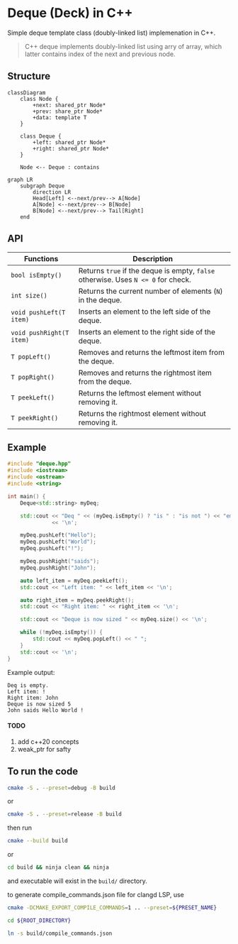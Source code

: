 # Deque (Deck) in C++

Simple deque template class (doubly-linked list) implemenation in C++.

> C++ deque implements doubly-linked list using arry of array, which latter contains index of the next and previous node.

## Structure

```mermaid
classDiagram
    class Node {
        +next: shared_ptr Node*
        +prev: share_ptr Node*
        +data: template T
    }
    
    class Deque {
        +left: shared_ptr Node*
        +right: shared_ptr Node*
    }
    
    Node <-- Deque : contains
````

```mermaid
graph LR
    subgraph Deque
        direction LR
        Head[Left] <--next/prev--> A[Node]
        A[Node] <--next/prev--> B[Node]
        B[Node] <--next/prev--> Tail[Right]
    end
```

## API

| Functions                      | Description                                      |
|--------------------------------|--------------------------------------------------|
| `bool isEmpty()`               | Returns `true` if the deque is empty, `false` otherwise. Uses `N <= 0` for check. |
| `int size()`                   | Returns the current number of elements (`N`) in the deque. |
| `void pushLeft(T item)`        | Inserts an element to the left side of the deque. |
| `void pushRight(T item)`       | Inserts an element to the right side of the deque. |
| `T popLeft()`                  | Removes and returns the leftmost item from the deque. |
| `T popRight()`                 | Removes and returns the rightmost item from the deque. |
| `T peekLeft()`                 | Returns the leftmost element without removing it. |
| `T peekRight()`                | Returns the rightmost element without removing it. |

## Example

```cpp
#include "deque.hpp"
#include <iostream>
#include <ostream>
#include <string>

int main() {
    Deque<std::string> myDeq;

    std::cout << "Deq " << (myDeq.isEmpty() ? "is " : "is not ") << "empty."
              << '\n';

    myDeq.pushLeft("Hello");
    myDeq.pushLeft("World");
    myDeq.pushLeft("!");

    myDeq.pushRight("saids");
    myDeq.pushRight("John");

    auto left_item = myDeq.peekLeft();
    std::cout << "Left item: " << left_item << '\n';

    auto right_item = myDeq.peekRight();
    std::cout << "Right item: " << right_item << '\n';

    std::cout << "Deque is now sized " << myDeq.size() << '\n';

    while (!myDeq.isEmpty()) {
        std::cout << myDeq.popLeft() << " ";
    }
    std::cout << '\n';
}
```

Example output:

```
Deq is empty.
Left item: !
Right item: John
Deque is now sized 5
John saids Hello World !
````

#### TODO

1. add c++20 concepts
2. weak_ptr for safty

## To run the code

```bash
cmake -S . --preset=debug -B build
```

or

```bash
cmake -S . --preset=release -B build
```

then run

```bash
cmake --build build
```

or

```bash
cd build && ninja clean && ninja
```

and executable will exist in the `build/` directory.

to generate compile_commands.json file for clangd LSP, use

```bash
cmake -DCMAKE_EXPORT_COMPILE_COMMANDS=1 .. --preset=${PRESET_NAME}

cd ${ROOT_DIRECTORY}

ln -s build/compile_commands.json
```
